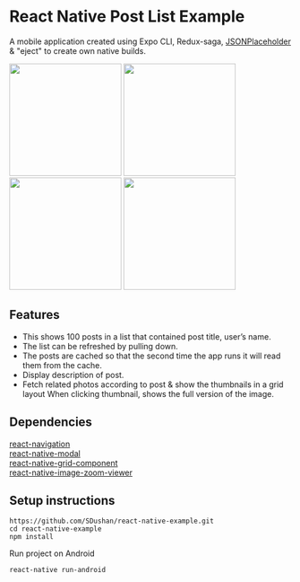 # React Native Post List Example

A mobile application created using Expo CLI, Redux-saga, [JSONPlaceholder]( https://jsonplaceholder.typicode.com) & "eject" to create own native builds.

<img src="https://user-images.githubusercontent.com/10815317/62893073-4fd2b180-bd67-11e9-992f-7ad6a19fa761.jpg" width="200"> <img src="https://user-images.githubusercontent.com/10815317/62894033-87daf400-bd69-11e9-86ad-81c4cb0db5d3.jpg" width="200"> <img src="https://user-images.githubusercontent.com/10815317/62894040-8c9fa800-bd69-11e9-8d97-83d0ff54292c.jpg" width="200"> <img src="https://user-images.githubusercontent.com/10815317/62894052-8f020200-bd69-11e9-8aca-01f0da81b771.jpg" width="200">

## Features
* This shows 100 posts in a list that contained post title, user’s name.
* The list can be refreshed by pulling down.
* The posts are cached so that the second time the app runs it will read them from the cache.
* Display description of post.
* Fetch related photos according to post & show the thumbnails in a grid layout When clicking thumbnail, shows the full version of the image.

## Dependencies
[react-navigation]( https://reactnavigation.org/)\
[react-native-modal]( https://github.com/react-native-community/react-native-modal)\
[react-native-grid-component]( https://github.com/phil-r/react-native-grid-component)\
[react-native-image-zoom-viewer]( https://github.com/ascoders/react-native-image-viewer)

## Setup instructions
```
https://github.com/SDushan/react-native-example.git
cd react-native-example
npm install
```
Run project on Android
```
react-native run-android
```